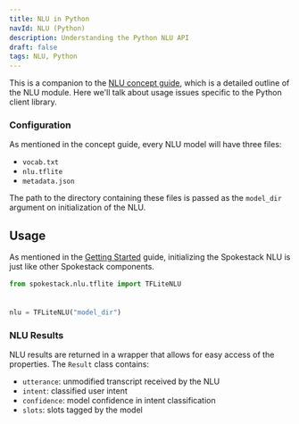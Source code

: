 ```yaml
---
title: NLU in Python
navId: NLU (Python)
description: Understanding the Python NLU API
draft: false
tags: NLU, Python
---
```


<img src="../../assets/docs/python-nlu.png" style="display:none"/>

This is a companion to the [NLU concept guide](/docs/concepts/nlu), which is a detailed outline of the NLU module. Here we'll talk about usage issues specific to the Python client library.

### Configuration

As mentioned in the concept guide, every NLU model will have three files:

- `vocab.txt`
- `nlu.tflite`
- `metadata.json`

The path to the directory containing these files is passed as the `model_dir` argument on initialization of the NLU.

## Usage

As mentioned in the [Getting Started](getting-started) guide, initializing the Spokestack NLU is just like other Spokestack components.

```python
from spokestack.nlu.tflite import TFLiteNLU


nlu = TFLiteNLU("model_dir")
```

### NLU Results

NLU results are returned in a wrapper that allows for easy access of the properties. The `Result` class contains:

- `utterance`: unmodified transcript received by the NLU
- `intent`: classified user intent
- `confidence`: model confidence in intent classification
- `slots`: slots tagged by the model

